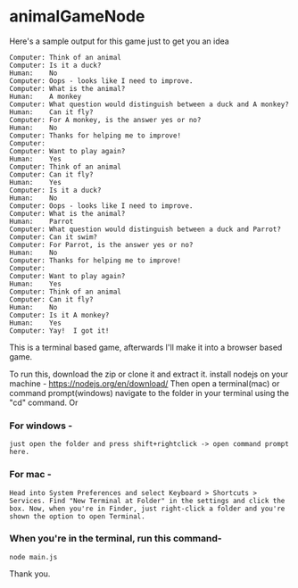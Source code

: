 # animalGameNode

Here's a sample output for this game just to get you an idea
```
Computer: Think of an animal
Computer: Is it a duck?
Human:    No
Computer: Oops - looks like I need to improve.
Computer: What is the animal?
Human:    A monkey
Computer: What question would distinguish between a duck and A monkey?
Human:    Can it fly?
Computer: For A monkey, is the answer yes or no?
Human:    No
Computer: Thanks for helping me to improve!
Computer: 
Computer: Want to play again?
Human:    Yes
Computer: Think of an animal
Computer: Can it fly?
Human:    Yes
Computer: Is it a duck?
Human:    No
Computer: Oops - looks like I need to improve.
Computer: What is the animal?
Human:    Parrot
Computer: What question would distinguish between a duck and Parrot?
Computer: Can it swim?
Computer: For Parrot, is the answer yes or no?
Human:    No
Computer: Thanks for helping me to improve!
Computer: 
Computer: Want to play again?
Human:    Yes
Computer: Think of an animal
Computer: Can it fly?
Human:    No
Computer: Is it A monkey?
Human:    Yes
Computer: Yay!  I got it!
```
This is a terminal based game, afterwards I'll make it into a browser based game.

To run this, download the zip or clone it and extract it.
install nodejs on your machine - https://nodejs.org/en/download/
Then open a terminal(mac) or command prompt(windows)
navigate to the folder in your terminal using the "cd" command.
Or
### For windows - 
```just open the folder and press shift+rightclick -> open command prompt here.```

### For mac -
```Head into System Preferences and select Keyboard > Shortcuts > Services. Find "New Terminal at Folder" in the settings and click the box. Now, when you're in Finder, just right-click a folder and you're shown the option to open Terminal.```


### When you're in the terminal, run this command- 
```node main.js```

Thank you.
